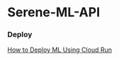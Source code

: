 # Serene-ML-API

### Deploy
[How to Deploy ML Using Cloud Run](https://github.com/CH2-PS301/Deploy-to-Cloud-Run.git)
